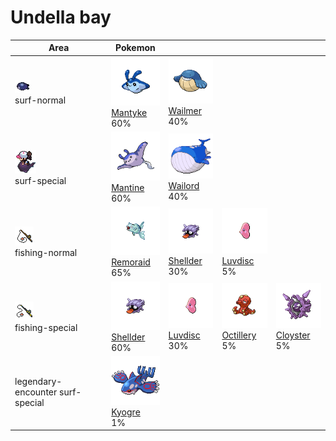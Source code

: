 # Undella bay

| Area                                                                             | Pokemon                                                                       | &nbsp;                                                                        | &nbsp;                                                                         | &nbsp;                                                                       |
| -------------------------------------------------------------------------------- | ----------------------------------------------------------------------------- | ----------------------------------------------------------------------------- | ------------------------------------------------------------------------------ | ---------------------------------------------------------------------------- |
| ![surf-normal](../../img/items/surf-normal.png)<br/>surf-normal<br/>             | ![mantyke](../../img/pokemon/458.png) <br/>[Mantyke](/pokemon/458) <br/>60%   | ![wailmer](../../img/pokemon/320.png) <br/>[Wailmer](/pokemon/320) <br/>40%   |
| ![surf-special](../../img/items/surf-special.png)<br/>surf-special<br/>          | ![mantine](../../img/pokemon/226.png) <br/>[Mantine](/pokemon/226) <br/>60%   | ![wailord](../../img/pokemon/321.png) <br/>[Wailord](/pokemon/321) <br/>40%   |
| ![fishing-normal](../../img/items/fishing-normal.png)<br/>fishing-normal<br/>    | ![remoraid](../../img/pokemon/223.png) <br/>[Remoraid](/pokemon/223) <br/>65% | ![shellder](../../img/pokemon/090.png) <br/>[Shellder](/pokemon/090) <br/>30% | ![luvdisc](../../img/pokemon/370.png) <br/>[Luvdisc](/pokemon/370) <br/>5%     |
| ![fishing-special](../../img/items/fishing-special.png)<br/>fishing-special<br/> | ![shellder](../../img/pokemon/090.png) <br/>[Shellder](/pokemon/090) <br/>60% | ![luvdisc](../../img/pokemon/370.png) <br/>[Luvdisc](/pokemon/370) <br/>30%   | ![octillery](../../img/pokemon/224.png) <br/>[Octillery](/pokemon/224) <br/>5% | ![cloyster](../../img/pokemon/091.png) <br/>[Cloyster](/pokemon/091) <br/>5% |
| legendary-encounter surf-special<br/>                                            | ![kyogre](../../img/pokemon/382.png) <br/>[Kyogre](/pokemon/382) <br/>1%      |